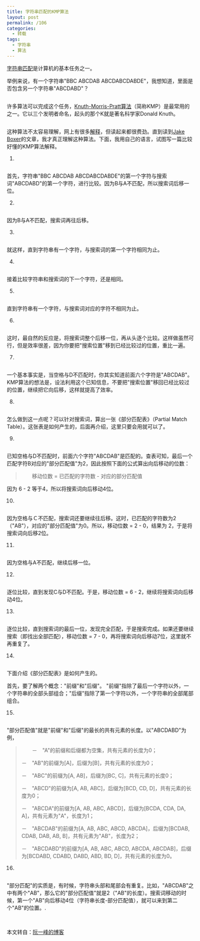 ```yaml
---
title: 字符串匹配的KMP算法
layout: post
permalink: /106
categories:
  - 转载
tags:
  - 字符串
  - 算法
---
```

<a href="http://en.wikipedia.org/wiki/String_searching_algorithm" target="_blank">字符串匹配</a>是计算机的基本任务之一。

举例来说，有一个字符串"BBC ABCDAB ABCDABCDABDE"，我想知道，里面是否包含另一个字符串"ABCDABD"？

<img src="https://i1.wp.com/image.beekka.com/blog/201305/bg2013050101.jpg" alt="" data-recalc-dims="1" />

许多算法可以完成这个任务，<a href="http://en.wikipedia.org/wiki/Knuth%E2%80%93Morris%E2%80%93Pratt_algorithm" target="_blank">Knuth-Morris-Pratt算法</a>（简称KMP）是最常用的之一。它以三个发明者命名，起头的那个K就是著名科学家Donald Knuth。

<img src="https://i1.wp.com/image.beekka.com/blog/201305/bg2013050102.jpg" alt="" data-recalc-dims="1" />

这种算法不太容易理解，网上有很多<a href="http://www.google.com/search?q=Knuth-Morris-Pratt+algorithm" target="_blank">解释</a>，但读起来都很费劲。直到读到<a href="http://jakeboxer.com/blog/2009/12/13/the-knuth-morris-pratt-algorithm-in-my-own-words/" target="_blank">Jake Boxer</a>的文章，我才真正理解这种算法。下面，我用自己的语言，试图写一篇比较好懂的KMP算法解释。

1.

<img src="https://i1.wp.com/image.beekka.com/blog/201305/bg2013050103.png" alt="" data-recalc-dims="1" />

首先，字符串"BBC ABCDAB ABCDABCDABDE"的第一个字符与搜索词"ABCDABD"的第一个字符，进行比较。因为B与A不匹配，所以搜索词后移一位。

2.

<img src="https://i0.wp.com/image.beekka.com/blog/201305/bg2013050104.png" alt="" data-recalc-dims="1" />

因为B与A不匹配，搜索词再往后移。

3.

<img src="https://i2.wp.com/image.beekka.com/blog/201305/bg2013050105.png" alt="" data-recalc-dims="1" />

就这样，直到字符串有一个字符，与搜索词的第一个字符相同为止。

4.

<img src="https://i1.wp.com/image.beekka.com/blog/201305/bg2013050106.png" alt="" data-recalc-dims="1" />

接着比较字符串和搜索词的下一个字符，还是相同。

5.

<img src="https://i2.wp.com/image.beekka.com/blog/201305/bg2013050107.png" alt="" data-recalc-dims="1" />

直到字符串有一个字符，与搜索词对应的字符不相同为止。

6.

<img src="https://i0.wp.com/image.beekka.com/blog/201305/bg2013050108.png" alt="" data-recalc-dims="1" />

这时，最自然的反应是，将搜索词整个后移一位，再从头逐个比较。这样做虽然可行，但是效率很差，因为你要把"搜索位置"移到已经比较过的位置，重比一遍。

7.

<img src="https://i2.wp.com/image.beekka.com/blog/201305/bg2013050107.png" alt="" data-recalc-dims="1" />

一个基本事实是，当空格与D不匹配时，你其实知道前面六个字符是"ABCDAB"。KMP算法的想法是，设法利用这个已知信息，不要把"搜索位置"移回已经比较过的位置，继续把它向后移，这样就提高了效率。

8.

<img src="https://i1.wp.com/image.beekka.com/blog/201305/bg2013050109.png" alt="" data-recalc-dims="1" />

怎么做到这一点呢？可以针对搜索词，算出一张《部分匹配表》（Partial Match Table）。这张表是如何产生的，后面再介绍，这里只要会用就可以了。

9.

<img src="https://i2.wp.com/image.beekka.com/blog/201305/bg2013050107.png" alt="" data-recalc-dims="1" />

已知空格与D不匹配时，前面六个字符"ABCDAB"是匹配的。查表可知，最后一个匹配字符B对应的"部分匹配值"为2，因此按照下面的公式算出向后移动的位数：

> 　　移动位数 = 已匹配的字符数 - 对应的部分匹配值

因为 6 - 2 等于4，所以将搜索词向后移动4位。

10.

<img src="https://i0.wp.com/image.beekka.com/blog/201305/bg2013050110.png" alt="" data-recalc-dims="1" />

因为空格与Ｃ不匹配，搜索词还要继续往后移。这时，已匹配的字符数为2（"AB"），对应的"部分匹配值"为0。所以，移动位数 = 2 - 0，结果为 2，于是将搜索词向后移2位。

11.

<img src="https://i1.wp.com/image.beekka.com/blog/201305/bg2013050111.png" alt="" data-recalc-dims="1" />

因为空格与A不匹配，继续后移一位。

12.

<img src="https://i2.wp.com/image.beekka.com/blog/201305/bg2013050112.png" alt="" data-recalc-dims="1" />

逐位比较，直到发现C与D不匹配。于是，移动位数 = 6 - 2，继续将搜索词向后移动4位。

13.

<img src="https://i1.wp.com/image.beekka.com/blog/201305/bg2013050113.png" alt="" data-recalc-dims="1" />

逐位比较，直到搜索词的最后一位，发现完全匹配，于是搜索完成。如果还要继续搜索（即找出全部匹配），移动位数 = 7 - 0，再将搜索词向后移动7位，这里就不再重复了。

14.

<img src="https://i0.wp.com/image.beekka.com/blog/201305/bg2013050114.png" alt="" data-recalc-dims="1" />

下面介绍《部分匹配表》是如何产生的。

首先，要了解两个概念："前缀"和"后缀"。 "前缀"指除了最后一个字符以外，一个字符串的全部头部组合；"后缀"指除了第一个字符以外，一个字符串的全部尾部组合。

15.

<img src="https://i1.wp.com/image.beekka.com/blog/201305/bg2013050109.png" alt="" data-recalc-dims="1" />

"部分匹配值"就是"前缀"和"后缀"的最长的共有元素的长度。以"ABCDABD"为例，

> 　　－　"A"的前缀和后缀都为空集，共有元素的长度为0；
> 
> －　"AB"的前缀为[A]，后缀为[B]，共有元素的长度为0；
> 
> －　"ABC"的前缀为[A, AB]，后缀为[BC, C]，共有元素的长度0；
> 
> －　"ABCD"的前缀为[A, AB, ABC]，后缀为[BCD, CD, D]，共有元素的长度为0；
> 
> －　"ABCDA"的前缀为[A, AB, ABC, ABCD]，后缀为[BCDA, CDA, DA, A]，共有元素为"A"，长度为1；
> 
> －　"ABCDAB"的前缀为[A, AB, ABC, ABCD, ABCDA]，后缀为[BCDAB, CDAB, DAB, AB, B]，共有元素为"AB"，长度为2；
> 
> －　"ABCDABD"的前缀为[A, AB, ABC, ABCD, ABCDA, ABCDAB]，后缀为[BCDABD, CDABD, DABD, ABD, BD, D]，共有元素的长度为0。

16.

<img src="https://i2.wp.com/image.beekka.com/blog/201305/bg2013050112.png" alt="" data-recalc-dims="1" />

"部分匹配"的实质是，有时候，字符串头部和尾部会有重复。比如，"ABCDAB"之中有两个"AB"，那么它的"部分匹配值"就是2（"AB"的长度）。搜索词移动的时候，第一个"AB"向后移动4位（字符串长度-部分匹配值），就可以来到第二个"AB"的位置。.

&nbsp;

本文转自：<a href="http://www.ruanyifeng.com/blog/2013/05/Knuth%E2%80%93Morris%E2%80%93Pratt_algorithm.html" target="_blank">阮一峰的博客</a>